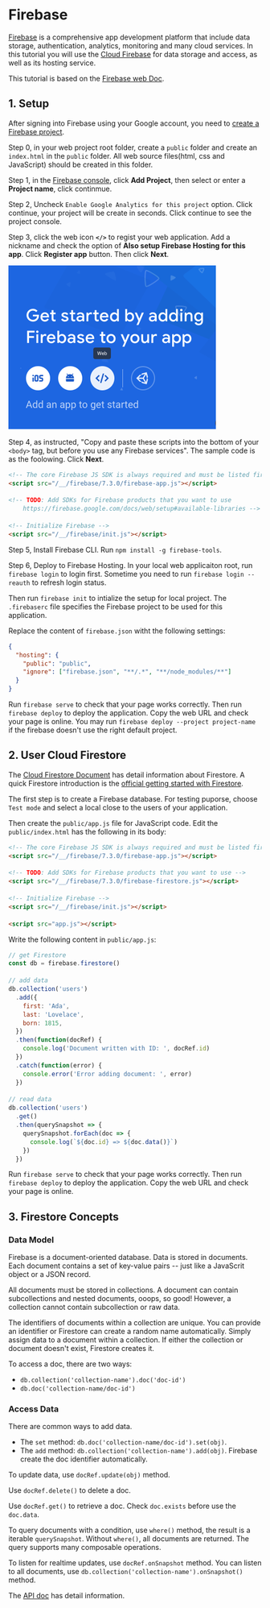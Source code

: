 # Firebase

[Firebase](https://firebase.google.com/) is a comprehensive app development platform that include data storage, authentication, analytics, monitoring and many cloud services. In this tutorial you will use the [Cloud Firebase](https://firebase.google.com/products/firestore/) for data storage and access, as well as its hosting service.

This tutorial is based on the [Firebase web Doc](https://firebase.google.com/docs/web/).

## 1. Setup

After signing into Firebase using your Google account, you need to [create a Firebase project](https://firebase.google.com/docs/web/setup).

Step 0, in your web project root folder, create a `public` folder and create an `index.html` in the `public` folder. All web source files(html, css and JavaScript) should be created in this folder.

Step 1, in the [Firebase console](https://console.firebase.google.com/), click **Add Project**, then select or enter a **Project name**, click continmue.

Step 2, Uncheck `Enable Google Analytics for this project` option. Click continue, your project will be create in seconds. Click continue to see the project console.

Step 3, click the web icon **`</>`** to regist your web application. Add a nickname and check the option of **Also setup Firebase Hosting for this app**. Click **Register app** button. Then click **Next**.

![regist web app](./imgs/regist-app.png)

Step 4, as instructed, "Copy and paste these scripts into the bottom of your `<body>` tag, but before you use any Firebase services". The sample code is as the foolowing. Click **Next**.

```html
<!-- The core Firebase JS SDK is always required and must be listed first -->
<script src="/__/firebase/7.3.0/firebase-app.js"></script>

<!-- TODO: Add SDKs for Firebase products that you want to use
    https://firebase.google.com/docs/web/setup#available-libraries -->

<!-- Initialize Firebase -->
<script src="/__/firebase/init.js"></script>
```

Step 5, Install Firebase CLI. Run `npm install -g firebase-tools`.

Step 6, Deploy to Firebase Hosting. In your local web applicaiton root, run `firebase login` to login first. Sometime you need to run `firebase login --reauth` to refresh login status.

Then run `firebase init` to intialize the setup for local project. The `.firebaserc` file specifies the Firebase project to be used for this application.

Replace the content of `firebase.json` witht the following settings:

```json
{
  "hosting": {
    "public": "public",
    "ignore": ["firebase.json", "**/.*", "**/node_modules/**"]
  }
}
```

Run `firebase serve` to check that your page works correctly. Then run `firebase deploy` to deploy the application. Copy the web URL and check your page is online. You may run `firebase deploy --project project-name` if the firebase doesn't use the right default project.

## 2. User Cloud Firestore

The [Cloud Firestore Document](https://firebase.google.com/docs/firestore) has detail information about Firestore. A quick Firestore introduction is the [official getting started with Firestore](https://youtu.be/2Vf1D-rUMwE).

The first step is to create a Firebase database. For testing puporse, choose `Test mode` and select a local close to the users of your application.

Then create the `public/app.js` file for JavaScript code. Edit the `public/index.html` has the following in its body:

```html
<!-- The core Firebase JS SDK is always required and must be listed first -->
<script src="/__/firebase/7.3.0/firebase-app.js"></script>

<!-- TODO: Add SDKs for Firebase products that you want to use -->
<script src="/__/firebase/7.3.0/firebase-firestore.js"></script>

<!-- Initialize Firebase -->
<script src="/__/firebase/init.js"></script>

<script src="app.js"></script>
```

Write the following content in `public/app.js`:

```js
// get Firestore
const db = firebase.firestore()

// add data
db.collection('users')
  .add({
    first: 'Ada',
    last: 'Lovelace',
    born: 1815,
  })
  .then(function(docRef) {
    console.log('Document written with ID: ', docRef.id)
  })
  .catch(function(error) {
    console.error('Error adding document: ', error)
  })

// read data
db.collection('users')
  .get()
  .then(querySnapshot => {
    querySnapshot.forEach(doc => {
      console.log(`${doc.id} => ${doc.data()}`)
    })
  })
```

Run `firebase serve` to check that your page works correctly. Then run `firebase deploy` to deploy the application. Copy the web URL and check your page is online.

## 3. Firestore Concepts

### Data Model

Firebase is a document-oriented database. Data is stored in documents. Each document contains a set of key-value pairs -- just like a JavaScrit object or a JSON record.

All documents must be stored in collections. A document can contain subcollections and nested documents, ooops, so good! However, a collection cannot contain subcollection or raw data.

The identifiers of documents within a collection are unique. You can provide an identifier or Firestore can create a random name automatically. Simply assign data to a document within a collection. If either the collection or document doesn't exist, Firestore creates it.

To access a doc, there are two ways:

- `db.collection('collection-name').doc('doc-id')`
- `db.doc('collection-name/doc-id')`

### Access Data

There are common ways to add data.

- The `set` method: `db.doc('collection-name/doc-id').set(obj)`.
- The `add` method: `db.collection('collection-name').add(obj)`. Firebase create the doc identifier automatically.

To update data, use `docRef.update(obj)` method.

Use `docRef.delete()` to delete a doc.

Use `docRef.get()` to retrieve a doc. Check `doc.exists` before use the `doc.data`.

To query documents with a condition, use `where()` method, the result is a iterable `querySnapshot`. Without `where()`, all documents are returned. The query supports many composable operations.

To listen for realtime updates, use `docRef.onSnapshot` method. You can listen to all documents, use `db.collection('collection-name').onSnapshot()` method.

The [API doc](https://firebase.google.com/docs/reference/js/firebase.firestore) has detail information.
